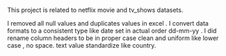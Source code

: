 This project is related to netflix movie and tv_shows datasets.

I removed all null values and duplicates values in excel .
I convert data formats to a consistent type like date set in actual order dd-mm-yy .
I did rename column headers to be in proper case clean and uniform like lower case , no space.
text value standardize like country.
